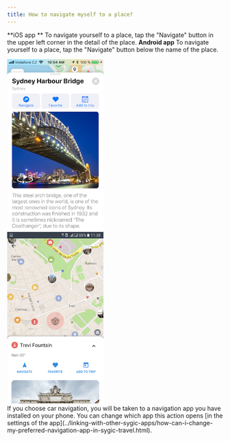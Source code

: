 ```yaml
---
title: How to navigate myself to a place?
---
```


**iOS app **
To navigate yourself to a place, tap the "Navigate" button in the upper left corner in the detail of the place.
**Android app**
To navigate yourself to a place, tap the "Navigate" button below the name of the place.
<div><img src="/assets/3-sygic-travel/5-on-the-road/3-how-to-navigate-myself-to-a-place/navigate1.png" alt="" title="null" height=400 /></div>
<div><img src="/assets/3-sygic-travel/5-on-the-road/3-how-to-navigate-myself-to-a-place/android_editing_4.png" alt="" title="null" height=400 /></div>
If you choose car navigation, you will be taken to a navigation app you have installed on your phone. You can change which app this action opens [in the settings of the app](../linking-with-other-sygic-apps/how-can-i-change-my-preferred-navigation-app-in-sygic-travel.html).




